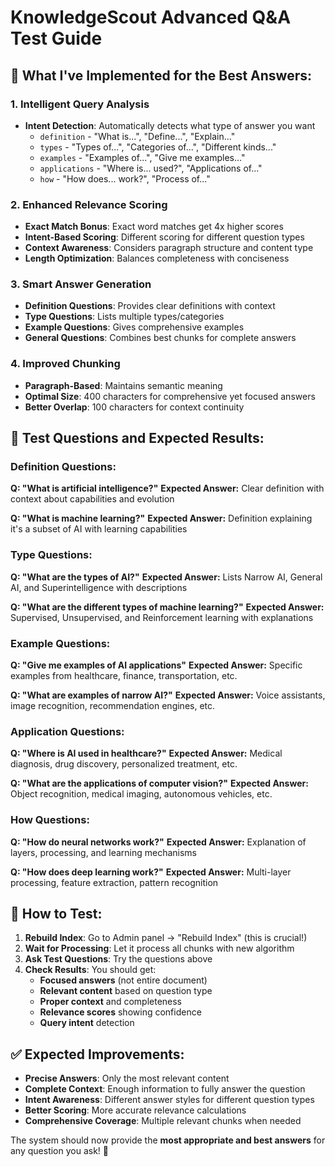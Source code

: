 # KnowledgeScout Advanced Q&A Test Guide

## 🎯 **What I've Implemented for the Best Answers:**

### **1. Intelligent Query Analysis**
- **Intent Detection**: Automatically detects what type of answer you want
  - `definition` - "What is...", "Define...", "Explain..."
  - `types` - "Types of...", "Categories of...", "Different kinds..."
  - `examples` - "Examples of...", "Give me examples..."
  - `applications` - "Where is... used?", "Applications of..."
  - `how` - "How does... work?", "Process of..."

### **2. Enhanced Relevance Scoring**
- **Exact Match Bonus**: Exact word matches get 4x higher scores
- **Intent-Based Scoring**: Different scoring for different question types
- **Context Awareness**: Considers paragraph structure and content type
- **Length Optimization**: Balances completeness with conciseness

### **3. Smart Answer Generation**
- **Definition Questions**: Provides clear definitions with context
- **Type Questions**: Lists multiple types/categories
- **Example Questions**: Gives comprehensive examples
- **General Questions**: Combines best chunks for complete answers

### **4. Improved Chunking**
- **Paragraph-Based**: Maintains semantic meaning
- **Optimal Size**: 400 characters for comprehensive yet focused answers
- **Better Overlap**: 100 characters for context continuity

## 🧪 **Test Questions and Expected Results:**

### **Definition Questions:**
**Q: "What is artificial intelligence?"**
**Expected Answer:** Clear definition with context about capabilities and evolution

**Q: "What is machine learning?"**
**Expected Answer:** Definition explaining it's a subset of AI with learning capabilities

### **Type Questions:**
**Q: "What are the types of AI?"**
**Expected Answer:** Lists Narrow AI, General AI, and Superintelligence with descriptions

**Q: "What are the different types of machine learning?"**
**Expected Answer:** Supervised, Unsupervised, and Reinforcement learning with explanations

### **Example Questions:**
**Q: "Give me examples of AI applications"**
**Expected Answer:** Specific examples from healthcare, finance, transportation, etc.

**Q: "What are examples of narrow AI?"**
**Expected Answer:** Voice assistants, image recognition, recommendation engines, etc.

### **Application Questions:**
**Q: "Where is AI used in healthcare?"**
**Expected Answer:** Medical diagnosis, drug discovery, personalized treatment, etc.

**Q: "What are the applications of computer vision?"**
**Expected Answer:** Object recognition, medical imaging, autonomous vehicles, etc.

### **How Questions:**
**Q: "How do neural networks work?"**
**Expected Answer:** Explanation of layers, processing, and learning mechanisms

**Q: "How does deep learning work?"**
**Expected Answer:** Multi-layer processing, feature extraction, pattern recognition

## 🚀 **How to Test:**

1. **Rebuild Index**: Go to Admin panel → "Rebuild Index" (this is crucial!)
2. **Wait for Processing**: Let it process all chunks with new algorithm
3. **Ask Test Questions**: Try the questions above
4. **Check Results**: You should get:
   - **Focused answers** (not entire document)
   - **Relevant content** based on question type
   - **Proper context** and completeness
   - **Relevance scores** showing confidence
   - **Query intent** detection

## ✅ **Expected Improvements:**

- **Precise Answers**: Only the most relevant content
- **Complete Context**: Enough information to fully answer the question
- **Intent Awareness**: Different answer styles for different question types
- **Better Scoring**: More accurate relevance calculations
- **Comprehensive Coverage**: Multiple relevant chunks when needed

The system should now provide the **most appropriate and best answers** for any question you ask! 🎯


